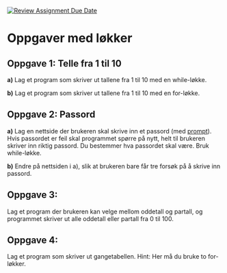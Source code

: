 [![Review Assignment Due Date](https://classroom.github.com/assets/deadline-readme-button-22041afd0340ce965d47ae6ef1cefeee28c7c493a6346c4f15d667ab976d596c.svg)](https://classroom.github.com/a/xXv2nSQT)
# Oppgaver med løkker

## Oppgave 1: Telle fra 1 til 10
**a)** Lag et program som skriver ut tallene fra 1 til 10 med en while-løkke.

**b)** Lag et program som skriver ut tallene fra 1 til 10 med en for-løkke.

## Oppgave 2: Passord
**a)** Lag en nettside der brukeren skal skrive inn et passord (med [prompt](https://developer.mozilla.org/en-US/docs/Web/API/Window/prompt)). Hvis passordet er feil skal programmet spørre på nytt, helt til brukeren skriver inn riktig passord. Du bestemmer hva passordet skal være. Bruk while-løkke.

**b)** Endre på nettsiden i a), slik at brukeren bare får tre forsøk på å skrive inn passord.

## Oppgave 3: 
Lag et program der brukeren kan velge mellom oddetall og partall, og programmet skriver ut alle oddetall eller partall fra 0 til 100.

## Oppgave 4: 
Lag et program som skriver ut gangetabellen. Hint: Her må du bruke to for-løkker.
